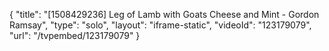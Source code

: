 {
    "title": "[1508429236] Leg of Lamb with Goats Cheese and Mint - Gordon Ramsay",
    "type": "solo",
    "layout": "iframe-static",
    "videoId": "123179079",
    "url": "\/tvpembed\/123179079"
}